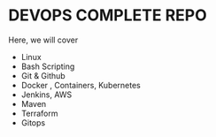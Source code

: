 # DEVOPS COMPLETE REPO

Here, we will cover 
* Linux 
* Bash Scripting
* Git & Github
* Docker , Containers, Kubernetes
* Jenkins, AWS
* Maven
* Terraform
* Gitops